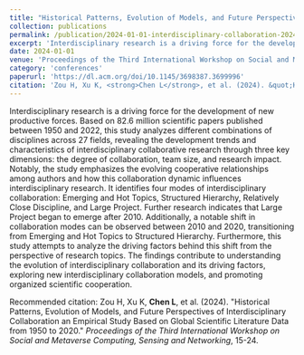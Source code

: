 ```yaml
---
title: "Historical Patterns, Evolution of Models, and Future Perspectives of Interdisciplinary Collaboration an Empirical Study Based on Global Scientific Literature Data from 1950 to 2020"
collection: publications
permalink: /publication/2024-01-01-interdisciplinary-collaboration-2024
excerpt: 'Interdisciplinary research is a driving force for the development of new productive forces. Based on 82.6 million scientific papers published between 1950 and 2022, this study analyzes different combinations of disciplines across 27 fields, revealing the development trends and characteristics of interdisciplinary collaborative research through three key dimensions: the degree of collaboration, team size, and research impact. Notably, the study emphasizes the evolving cooperative relationships among authors and how this collaboration dynamic influences interdisciplinary research. It identifies four modes of interdisciplinary collaboration: Emerging and Hot Topics, Structured Hierarchy, Relatively Close Discipline, and Large Project. Further research indicates that Large Project began to emerge after 2010. Additionally, a notable shift in collaboration modes can be observed between 2010 and 2020, transitioning from Emerging and Hot Topics to Structured Hierarchy. Furthermore, this study attempts to analyze the driving factors behind this shift from the perspective of research topics. The findings contribute to understanding the evolution of interdisciplinary collaboration and its driving factors, exploring new interdisciplinary collaboration models, and promoting organized scientific cooperation.'
date: 2024-01-01
venue: 'Proceedings of the Third International Workshop on Social and Metaverse Computing, Sensing and Networking'
category: 'conferences'
paperurl: 'https://dl.acm.org/doi/10.1145/3698387.3699996'
citation: 'Zou H, Xu K, <strong>Chen L</strong>, et al. (2024). &quot;Historical Patterns, Evolution of Models, and Future Perspectives of Interdisciplinary Collaboration an Empirical Study Based on Global Scientific Literature Data from 1950 to 2020.&quot; <em>Proceedings of the Third International Workshop on Social and Metaverse Computing, Sensing and Networking</em>, 15-24.'
---
```

Interdisciplinary research is a driving force for the development of new productive forces. Based on 82.6 million scientific papers published between 1950 and 2022, this study analyzes different combinations of disciplines across 27 fields, revealing the development trends and characteristics of interdisciplinary collaborative research through three key dimensions: the degree of collaboration, team size, and research impact. Notably, the study emphasizes the evolving cooperative relationships among authors and how this collaboration dynamic influences interdisciplinary research. It identifies four modes of interdisciplinary collaboration: Emerging and Hot Topics, Structured Hierarchy, Relatively Close Discipline, and Large Project. Further research indicates that Large Project began to emerge after 2010. Additionally, a notable shift in collaboration modes can be observed between 2010 and 2020, transitioning from Emerging and Hot Topics to Structured Hierarchy. Furthermore, this study attempts to analyze the driving factors behind this shift from the perspective of research topics. The findings contribute to understanding the evolution of interdisciplinary collaboration and its driving factors, exploring new interdisciplinary collaboration models, and promoting organized scientific cooperation.

Recommended citation: Zou H, Xu K, <strong>Chen L</strong>, et al. (2024). &quot;Historical Patterns, Evolution of Models, and Future Perspectives of Interdisciplinary Collaboration an Empirical Study Based on Global Scientific Literature Data from 1950 to 2020.&quot; <em>Proceedings of the Third International Workshop on Social and Metaverse Computing, Sensing and Networking</em>, 15-24.